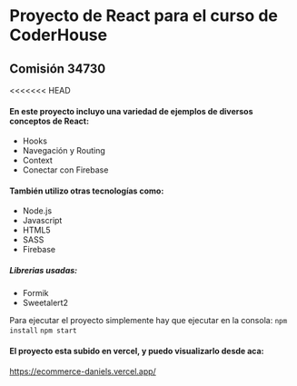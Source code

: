 # Proyecto de React para el curso de CoderHouse

## Comisión 34730
<<<<<<< HEAD

#### En este proyecto incluyo una variedad de ejemplos de diversos conceptos de React:
- Hooks
- Navegación y Routing
- Context
- Conectar con Firebase 

#### También utilizo otras tecnologías como:
- Node.js
- Javascript
- HTML5
- SASS
- Firebase

##### Librerias usadas: 
- Formik
- Sweetalert2


Para ejecutar el proyecto simplemente hay que ejecutar en la consola:
`npm install`
`npm start`


#### El proyecto esta subido en vercel, y puedo visualizarlo desde aca:
https://ecommerce-daniels.vercel.app/
